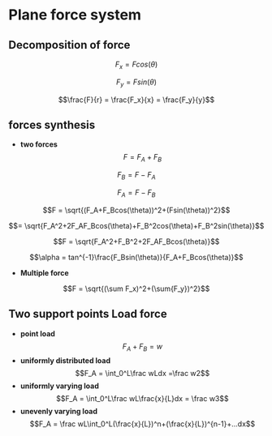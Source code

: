 # Plane force system

## Decomposition of force

$$F_x = Fcos(\theta)$$

$$F_y = Fsin(\theta)$$

$$\frac{F}{r} = \frac{F_x}{x} = \frac{F_y}{y}$$

## forces synthesis

* **two forces**
$$F = F_A+F_B$$

$$F_B = F-F_A$$

$$F_A = F-F_B$$

$$F = \sqrt{(F_A+F_Bcos(\theta))^2+(Fsin(\theta))^2}$$

$$= \sqrt{F_A^2+2F_AF_Bcos(\theta)+F_B^2cos(\theta)+F_B^2sin(\theta)}$$

$$F = \sqrt{F_A^2+F_B^2+2F_AF_Bcos(\theta)}$$

$$\alpha = tan^{-1}\frac{F_Bsin(\theta)}{F_A+F_Bcos(\theta)}$$

* **Multiple force**

$$F = \sqrt{(\sum F_x)^2+(\sum{F_y})^2}$$

## Two support points Load force

* **point load**
$$F_A+F_B = w$$
* **uniformly distributed load**
$$F_A = \int_0^L\frac wLdx =\frac w2$$
* **uniformly varying load**
$$F_A = \int_0^L\frac wL\frac{x}{L}dx = \frac w3$$
* **unevenly varying load**
$$F_A = \frac wL\int_0^L(\frac{x}{L})^n+(\frac{x}{L})^{n-1}+...dx$$
